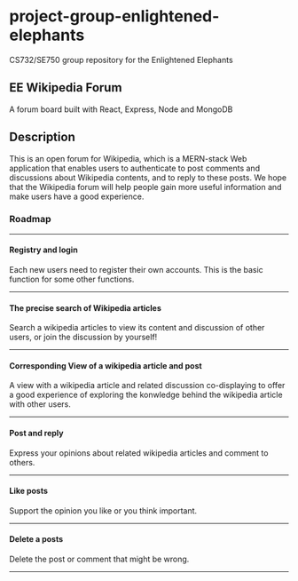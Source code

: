 # project-group-enlightened-elephants
CS732/SE750 group repository for the Enlightened Elephants

## EE Wikipedia Forum

A forum board built with React, Express, Node and MongoDB


## Description 

This is an open forum for Wikipedia, which is a MERN-stack Web application that enables users to authenticate to post comments and discussions about Wikipedia contents, and to reply to these posts. We hope that the Wikipedia forum will help people gain more useful information and make users have a good experience.

### Roadmap

***

#### Registry and login

Each new users need to register their own accounts. This is the basic function for some other functions.

***

#### The precise search of Wikipedia articles
Search a wikipedia articles to view its content and discussion of other users, or join the discussion by yourself!

***

#### Corresponding View of a wikipedia article and post
A view with a wikipedia article and related discussion co-displaying to offer a good experience of exploring the konwledge behind the wikipedia article with other users.

***

#### Post and reply
Express your opinions about related wikipedia articles and comment to others.

***

#### Like posts
Support the opinion you like or you think important.

***

#### Delete a posts
Delete the post or comment that might be wrong.

***
